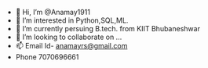 - 👋 Hi, I’m @Anamay1911
- 👀 I’m interested in Python,SQL,ML.
- 🌱 I’m currently persuing B.tech. from KIIT Bhubaneshwar
- 💞️ I’m looking to collaborate on ...
- 📫 Email Id- anamayrs@gmail.com
-    Phone 7070696661

<!---
Anamay1911/Anamay1911 is a ✨ special ✨ repository because its `README.md` (this file) appears on your GitHub profile.
You can click the Preview link to take a look at your changes.
--->
